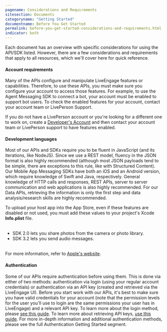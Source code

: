 ```yaml
---
pagename: Considerations and Requirements
sitesection: Documents
categoryname: "Getting Started"
documentname: Before You Get Started
permalink: before-you-get-started-considerations-and-requirements.html
indicator: both
---
```



Each document has an overview with specific considerations for using the API/SDK listed. However, there are a few considerations and requirements that apply to all resources, which we'll cover here for quick reference. 

#### Account requirements

Many of the APIs configure and manipulate LiveEngage features or capabilities. Therefore, to use these APIs, you must make sure you configure your account to access those features. For example, to use the Agent Messaging SDK to connect a bot, your account must be enabled to support bot users.  To check the enabled features for your account, contact your account team or LivePerson Support. 

<div class="important">
If you do not have a LivePerson account or you're looking for a different one to work on, create a <a href="http://register.liveperson.com/developer/signup">Developer's Account</a> and then contact your account team or LivePerson support to have features enabled. 
</div>

#### Development languages

Most of our APIs and SDKs require you to be fluent in JavaScript (and its iterations, like NodeJS). Since we use a REST model, fluency in the JSON format is also highly recommended (although most JSON payloads tend to be simple, there are exceptions to this rule, like with Structured Content). Our Mobile App Messaging SDKs have both an iOS and an Android version, which require knowledge of Swift and Java, respectively. General knowledge of HTTP calls and responses, REST APIs, server to server communication and web applications is also highly recommended. For our Data APIs, retrieving the information is only the first step and data analysis/research skills are highly recommended.

<div class="important">
To upload your host app into the App Store, even if these features are disabled or not used, you must add these values to your project's Xcode <b>Info.plist</b> file. <br><br><ul><li>SDK 2.0 lets you share photos from the camera or photo library.</li><li>SDK 3.2 lets you send audio messages.</li></ul><br>For more information, refer to <a href="https://developer.apple.com/library/prerelease/content/documentation/General/Reference/InfoPlistKeyReference/Articles/CocoaKeys.html">Apple's website</a>.
</div>


#### Authentication

Some of our APIs require authentication before using them. This is done via either of two methods: authentication via login (using your regular account credentials) or authentication via an API key (created and retrieved via the LiveEngage UI). Before you start work with our APIs, it's best to make sure you have valid credentials for your account (note that the permission levels for the user you'll use to login are the same permissions your user has in LiveEngage) and a relevant API key. To learn more about the login method, please [see this guide](login-getting-started.html). To learn more about retrieving API keys, [use this guide](guides-gettingstarted.html). For more in-depth information and additional authentication methods, please see the full Authentication Getting Started segment.
